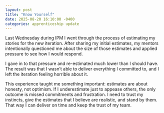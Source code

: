 ```yaml
---
layout: post
title: "Know Yourself"
date: 2025-08-20 16:10:00 -0400
categories: apprenticeship update
---
```


Last Wednesday during IPM I went through the process of estimating my stories
for the new iteration. After sharing my initial estimates, my mentors
intentionally questioned me about the size of those estimates and applied
pressure to see how I would respond.

I gave in to that pressure and re-estimated much lower than I should have. The
result was that I wasn’t able to deliver everything I committed to, and I left
the iteration feeling horrible about it.

This experience taught me something important: estimates are about honesty,
not optimism. If I underestimate just to appease others, the only outcome is
missed commitments and frustration. I need to trust my instincts, give the
estimates that I believe are realistic, and stand by them. That way I can
deliver on time and keep the trust of my team.